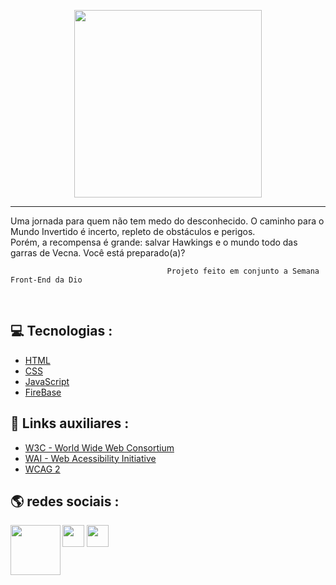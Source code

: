 <p align="center">
    <img width="300" src="https://micheleambrosio.github.io/semana-frontend-mundo-invertido/assets/images/banner/logo.svg">
</p>

-------
   Uma jornada para quem não tem medo do desconhecido. O caminho para o Mundo Invertido é incerto, repleto de obstáculos e perigos. 
            <br> 
            Porém, a recompensa é grande: salvar Hawkings e o mundo todo das garras de Vecna. Você está preparado(a)? 

                                       Projeto feito em conjunto a Semana Front-End da Dio

<br>

## 💻 Tecnologias :
- <a href= "https://developer.mozilla.org/pt-BR/docs/Web/HTML"  target="_blank">  HTML  </a>
- <a href= "https://www.w3schools.com/css/"  target="_blank"> CSS </a>
- <a href= "https://www.javascript.com/"  target="_blank"> JavaScript </a>
- <a href= "firebase.google.com"  target="_blank"> FireBase </a>

## 🔗 Links auxiliares : 

- [W3C - World Wide Web Consortium](http://w3c.org)
- [WAI - Web Acessibility Initiative](https://www.w3.org/WAI/)
- [WCAG 2](https://www.w3.org/WAI/WCAG21/quickref/) 
## 🌎 redes sociais : 
<p>
    <img align=left margin=10 width=80 src="https://avatars.githubusercontent.com/u/95835981?s=400&u=97f1db284100d39d55f90f54d2c65f1726d62370&v=4">
    <div>
  <a href = "mailto:joao_entreprise@hotmail.com"><img  height = "35" src="https://img.shields.io/badge/Microsoft_Outlook-0078D4?style=for-the-badge&logo=microsoft-outlook&logoColor=white"></a>
  <a href=https://www.linkedin.com/in/joao-dev-starter target="_blank"><img  height = "35" src="https://img.shields.io/badge/-LinkedIn-%230077B5?style=for-the-badge&logo=linkedin&logoColor=white" target="_blank"></a> 
</div
  
</p>
